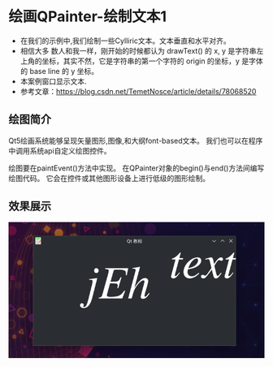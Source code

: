 # 绘画QPainter-绘制文本1
- 在我们的示例中,我们绘制一些Cylliric文本。文本垂直和水平对齐。
- 相信大多 数人和我一样，刚开始的时候都认为 drawText() 的 x, y 是字符串左上角的坐标，其实不然，它是字符串的第一个字符的 origin 的坐标，y 是字体的 base line 的 y 坐标。
- 本案例窗口显示文本.
- 参考文章：https://blog.csdn.net/TemetNosce/article/details/78068520


## 绘图简介
Qt5绘画系统能够呈现矢量图形,图像,和大纲font-based文本。
我们也可以在程序中调用系统api自定义绘图控件。

绘图要在paintEvent()方法中实现。
在QPainter对象的begin()与end()方法间编写绘图代码。
它会在控件或其他图形设备上进行低级的图形绘制。

## 效果展示
![](./images/2023-08-05_18-10.png)

